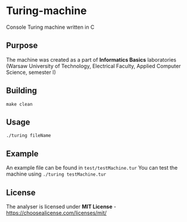 # Turing-machine
Console Turing machine written in C

## Purpose
The machine was created as a part of **Informatics Basics** laboratories (Warsaw University of Technology, Electrical Faculty, Applied Computer Science, semester I)

## Building
`make clean`

## Usage
`./turing fileName`

## Example
An example file can be found in `test/testMachine.tur`
You can test the machine using `./turing testMachine.tur`

## License
The analyser is licensed under **MIT License** - https://choosealicense.com/licenses/mit/